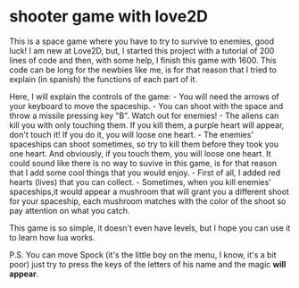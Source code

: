 # shooter game with love2D
 This is a space game where you have to try to survive to enemies, good luck!
 I am new at Love2D, but, I started this project with a tutorial of 200 lines of code and then, with some help, I finish this game with 1600. 
 This code can be long for the newbies like me, is for that reason that I tried to explain (in spanish) the functions of each part of it.
 
 Here, I will explain the controls of the game:
	- You will need the arrows of your keyboard to move the spaceship.
	- You can shoot with the space and throw a missile pressing key "B".
 Watch out for enemies!
	- The aliens can kill you with only touching them. If you kill them, a purple heart will appear, don't touch it! If you do it, you will loose one heart.
	- The enemies' spaceships can shoot sometimes, so try to kill them before they took you one heart. And obviously, if you touch them, you will loose one heart.
 It could sound like there is no way to suvive in this game, is for that reason that I add some cool things that you would enjoy.
	- First of all, I added red hearts (lives) that you can collect.
	- Sometimes, when you kill enemies' spaceships,it would appear a mushroom that will grant you a different shoot for your spaceship, each mushroom matches with the color of the shoot so pay attention on what you catch.
	
 This game is so simple, it doesn't even have levels, but I hope you can use it to learn how lua works. 
 
 
 
 
 
 P.S. You can move Spock (it's the little boy on the menu, I know, it's a bit poor) just try to press the keys of the letters of his name and the magic **will appear**.
